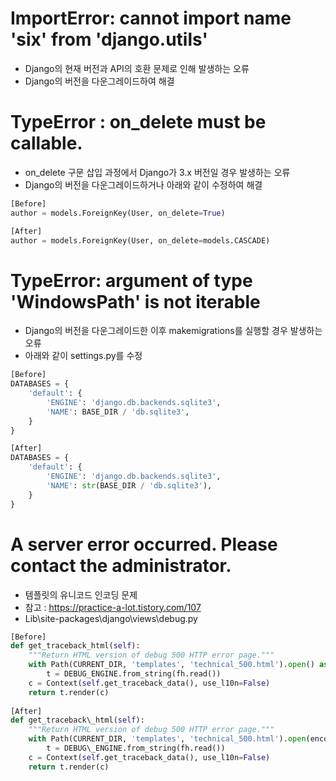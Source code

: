 # ImportError: cannot import name 'six' from 'django.utils'
- Django의 현재 버전과 API의 호환 문제로 인해 발생하는 오류  
- Django의 버전을 다운그레이드하여 해결  

# TypeError : on_delete must be callable.
- on_delete 구문 삽입 과정에서 Django가 3.x 버전일 경우 발생하는 오류
- Django의 버전을 다운그레이드하거나 아래와 같이 수정하여 해결
~~~python
[Before]
author = models.ForeignKey(User, on_delete=True)

[After]
author = models.ForeignKey(User, on_delete=models.CASCADE)
~~~

# TypeError: argument of type 'WindowsPath' is not iterable
- Django의 버전을 다운그레이드한 이후 makemigrations를 실행할 경우 발생하는 오류
- 아래와 같이 settings.py를 수정
~~~python
[Before]
DATABASES = {
    'default': {
        'ENGINE': 'django.db.backends.sqlite3',
        'NAME': BASE_DIR / 'db.sqlite3',
    }
}

[After]
DATABASES = {
    'default': {
        'ENGINE': 'django.db.backends.sqlite3',
        'NAME': str(BASE_DIR / 'db.sqlite3'),
    }
}
~~~

# A server error occurred.  Please contact the administrator.
- 템플릿의 유니코드 인코딩 문제  
- 참고 : https://practice-a-lot.tistory.com/107  
- Lib\site-packages\django\views\debug.py
~~~python
[Before]
def get_traceback_html(self):
    """Return HTML version of debug 500 HTTP error page."""
    with Path(CURRENT_DIR, 'templates', 'technical_500.html').open() as fh:
        t = DEBUG_ENGINE.from_string(fh.read())
    c = Context(self.get_traceback_data(), use_l10n=False)
    return t.render(c)
    
[After]
def get_traceback\_html(self): 
    """Return HTML version of debug 500 HTTP error page.""" 
    with Path(CURRENT_DIR, 'templates', 'technical_500.html').open(encoding="utf-8") as fh: 
        t = DEBUG\_ENGINE.from_string(fh.read()) 
    c = Context(self.get_traceback_data(), use_l10n=False) 
    return t.render(c) 
~~~
